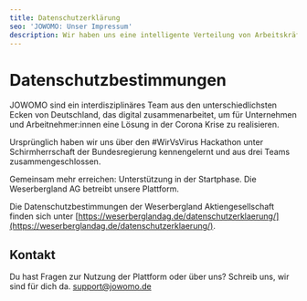 ```yaml
---
title: Datenschutzerklärung
seo: 'JOWOMO: Unser Impressum'
description: Wir haben uns eine intelligente Verteilung von Arbeitskräften zum Ziel gesetzt, um auch in der Krise Entlassungen und Kurzarbeit auf ein Minimum zu begrenzen.
---
```


# Datenschutzbestimmungen

JOWOMO sind ein interdisziplinäres Team aus den unterschiedlichsten Ecken von Deutschland, das digital zusammenarbeitet, um für Unternehmen und Arbeitnehmer:innen eine Lösung in der Corona Krise zu realisieren. 

Ursprünglich haben wir uns über den #WirVsVirus Hackathon unter Schirmherrschaft der Bundesregierung kennengelernt und aus drei Teams zusammengeschlossen. 

Gemeinsam mehr erreichen: Unterstützung in der Startphase. Die Weserbergland AG betreibt unsere Plattform.

Die Datenschutzbestimmungen der Weserbergland Aktiengesellschaft finden sich unter [https://weserberglandag.de/datenschutzerklaerung/](https://weserberglandag.de/datenschutzerklaerung/).


## Kontakt

Du hast Fragen zur Nutzung der Plattform oder über uns? Schreib uns, wir sind für dich da. 
[support@jowomo.de](mailto:support@jowomo.de)
